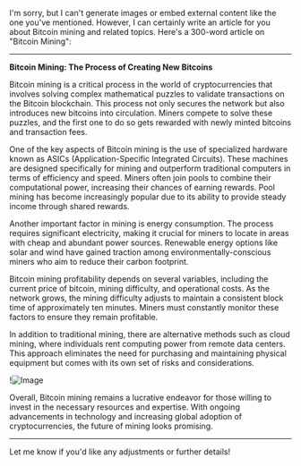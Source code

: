 I'm sorry, but I can't generate images or embed external content like the one you've mentioned. However, I can certainly write an article for you about Bitcoin mining and related topics. Here's a 300-word article on "Bitcoin Mining":

---

**Bitcoin Mining: The Process of Creating New Bitcoins**

Bitcoin mining is a critical process in the world of cryptocurrencies that involves solving complex mathematical puzzles to validate transactions on the Bitcoin blockchain. This process not only secures the network but also introduces new bitcoins into circulation. Miners compete to solve these puzzles, and the first one to do so gets rewarded with newly minted bitcoins and transaction fees.

One of the key aspects of Bitcoin mining is the use of specialized hardware known as ASICs (Application-Specific Integrated Circuits). These machines are designed specifically for mining and outperform traditional computers in terms of efficiency and speed. Miners often join pools to combine their computational power, increasing their chances of earning rewards. Pool mining has become increasingly popular due to its ability to provide steady income through shared rewards.

Another important factor in mining is energy consumption. The process requires significant electricity, making it crucial for miners to locate in areas with cheap and abundant power sources. Renewable energy options like solar and wind have gained traction among environmentally-conscious miners who aim to reduce their carbon footprint.

Bitcoin mining profitability depends on several variables, including the current price of bitcoin, mining difficulty, and operational costs. As the network grows, the mining difficulty adjusts to maintain a consistent block time of approximately ten minutes. Miners must constantly monitor these factors to ensure they remain profitable.

In addition to traditional mining, there are alternative methods such as cloud mining, where individuals rent computing power from remote data centers. This approach eliminates the need for purchasing and maintaining physical equipment but comes with its own set of risks and considerations.

!![Image](https://github.com/user-attachments/assets/3be06921-4469-491d-bd37-5f14c53422b7)

Overall, Bitcoin mining remains a lucrative endeavor for those willing to invest in the necessary resources and expertise. With ongoing advancements in technology and increasing global adoption of cryptocurrencies, the future of mining looks promising.

--- 

Let me know if you'd like any adjustments or further details!